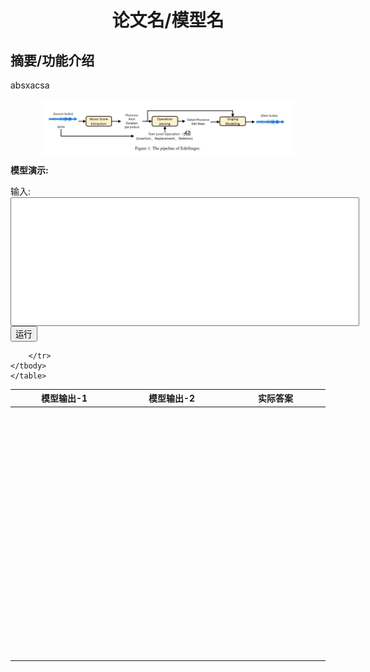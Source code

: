 # <center>论文名/模型名</center>

## 摘要/功能介绍

 absxacsa

<img align="center" src="resources/pipeline.png" style="  display: block;
  margin-left: auto;
  margin-right: auto;
  width: 80%;" />


<script type="text/javascript">
        function myFunction() {
            // 这里写入要执行的代码逻辑
            // alert("Hello World!");
            var table = document.getElementById("mytab");
            var td1=table.getElementsByTagName("tr").item(1).getElementsByTagName("td").item(0)

            code1 = 'print("hello world1")'
            code2 =  'print("hello world2")'
            defined_content = '<pre>' + code1 + '\n' + code2 + '</pre>'
            td1.innerHTML = defined_content
        }

        function myFunction2() {
            var table = document.getElementById("mytab");
            var td1=table.getElementsByTagName("tr").item(1).getElementsByTagName("td").item(1)

            code1 = 'print("hello world3")'
            code2 =  'print("hello world4")'
            defined_content = '<pre>' + code1 + '\n' + code2 + '</pre>'
            td1.innerHTML = defined_content
        }
        
        function progress() {
            var bar = document.querySelector('.progress');
            var width = 0;
            var id = setInterval(frame, 10);
            function frame() {
                if (width >= 100) {
                    clearInterval(id);
                    myFunction();
                } 
                else if (width >= 150) {
                    clearInterval(id);
                    myFunction2();
                }
                else {
                    width++;
                    bar.style.width = width + '%';
                }
            }
        }
        
  
</script>


**模型演示:**<br> 
<form  method="get">
  <p>输入: <input type="text" name="fname" style="width: 550px;height:200px" /> <button type="button" onclick='progress()'>运行</button></p>
  <!-- <input type="submit" value="Submit" /> -->
</form>


<div class="progress-bar">
  <div class="progress"></div>
</div>

<div>
    <table style='width: 100%;' id='mytab'>
        <thead>
        <tr>
            <th>模型输出-1</th>
            <th>模型输出-2</th>
            <th>实际答案</th>
        </tr>
        </thead>
        <tbody>
        <tr>
            <td width="400px" height="400px"></td>
            <td width="400px" height="400px"></td>
            <td width="400px" height="400px"></td>

        </tr>
    </tbody>
    </table>
</div>

